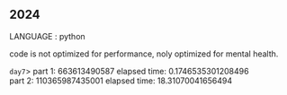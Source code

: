 ## 2024

LANGUAGE : python

code is not optimized for performance, noly optimized for mental health.

`day7`> part 1: 663613490587
elapsed time: 0.1746535301208496  
part 2: 110365987435001
elapsed time: 18.31070041656494